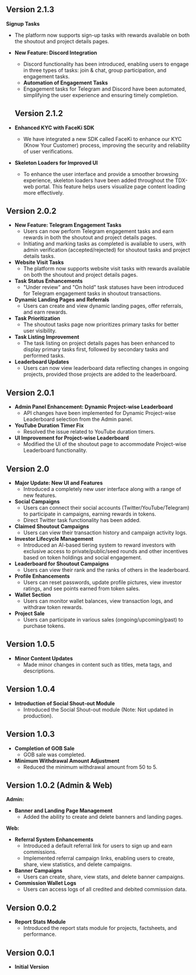   ## Version 2.1.3
  **Signup Tasks**
  - The platform now supports sign-up tasks with rewards available on both the shoutout and project details pages.
- **New Feature: Discord Integration**
  - Discord functionality has been introduced, enabling users to engage in three types of tasks: join & chat, group participation, and engagement tasks.
  - **Automation of Engagement Tasks**
  - Engagement tasks for Telegram and Discord have been automated, simplifying the user experience and ensuring timely completion.
  
  ## Version 2.1.2

- **Enhanced KYC with FaceKi SDK**
  - We have integrated a new SDK called FaceKi to enhance our KYC (Know Your Customer) process, improving the security and reliability of user verifications.
- **Skeleton Loaders for Improved UI**
  - To enhance the user interface and provide a smoother browsing experience, skeleton loaders have been added throughout the TDX-web portal. This feature helps users visualize page content loading more effectively.

## Version 2.0.2

- **New Feature: Telegram Engagement Tasks**
  - Users can now perform Telegram engagement tasks and earn rewards in both the shoutout and project details pages.
  - Initiating and marking tasks as completed is available to users, with admin verification (accepted/rejected) for shoutout tasks and project details tasks.
- **Website Visit Tasks**
  - The platform now supports website visit tasks with rewards available on both the shoutout and project details pages.
- **Task Status Enhancements**
  - "Under review" and "On hold" task statuses have been introduced for Telegram engagement tasks in shoutout transactions.
- **Dynamic Landing Pages and Referrals**
  - Users can create and view dynamic landing pages, offer referrals, and earn rewards.
- **Task Prioritization**
  - The shoutout tasks page now prioritizes primary tasks for better user visibility.
- **Task Listing Improvement**
  - The task listing on project details pages has been enhanced to display primary tasks first, followed by secondary tasks and performed tasks.
- **Leaderboard Updates**
  - Users can now view leaderboard data reflecting changes in ongoing projects, provided those projects are added to the leaderboard.

## Version 2.0.1
- **Admin Panel Enhancement: Dynamic Project-wise Leaderboard**
  - API changes have been implemented for Dynamic Project-wise Leaderboard selection from the Admin panel.
- **YouTube Duration Timer Fix**
  - Resolved the issue related to YouTube duration timers.
- **UI Improvement for Project-wise Leaderboard**
  - Modified the UI of the shoutout page to accommodate Project-wise Leaderboard functionality.

## Version 2.0
- **Major Update: New UI and Features**
  - Introduced a completely new user interface along with a range of new features.
- **Social Campaigns**
  - Users can connect their social accounts (Twitter/YouTube/Telegram) to participate in campaigns, earning rewards in tokens.
  - Direct Twitter task functionality has been added.
- **Claimed Shoutout Campaigns**
  - Users can view their transaction history and campaign activity logs.
- **Investor Lifecycle Management**
  - Introduced an AI-based tiering system to reward investors with exclusive access to private/public/seed rounds and other incentives based on token holdings and social engagement.
- **Leaderboard for Shoutout Campaigns**
  - Users can view their rank and the ranks of others in the leaderboard.
- **Profile Enhancements**
  - Users can reset passwords, update profile pictures, view investor ratings, and see points earned from token sales.
- **Wallet Section**
  - Users can monitor wallet balances, view transaction logs, and withdraw token rewards.
- **Project Sale**
  - Users can participate in various sales (ongoing/upcoming/past) to purchase tokens.

## Version 1.0.5
- **Minor Content Updates**
  - Made minor changes in content such as titles, meta tags, and descriptions.

## Version 1.0.4
- **Introduction of Social Shout-out Module**
  - Introduced the Social Shout-out module (Note: Not updated in production).

## Version 1.0.3
- **Completion of GOB Sale**
  - GOB sale was completed.
- **Minimum Withdrawal Amount Adjustment**
  - Reduced the minimum withdrawal amount from 50 to 5.

## Version 1.0.2 (Admin & Web)
**Admin:**
- **Banner and Landing Page Management**
  - Added the ability to create and delete banners and landing pages.

**Web:**
- **Referral System Enhancements**
  - Introduced a default referral link for users to sign up and earn commissions.
  - Implemented referral campaign links, enabling users to create, share, view statistics, and delete campaigns.
- **Banner Campaigns**
  - Users can create, share, view stats, and delete banner campaigns.
- **Commission Wallet Logs**
  - Users can access logs of all credited and debited commission data.

## Version 0.0.2
- **Report Stats Module**
  - Introduced the report stats module for projects, factsheets, and performance.

## Version 0.0.1
- **Initial Version**
